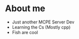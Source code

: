 # About me
- Just another MCPE Server Dev
- Learning the Cs (Mostly cpp)
- Fish are cool

<!---
ZestiiSpaghett/ZestiiSpaghett is a ✨ special ✨ repository because its `README.md` (this file) appears on your GitHub profile.
You can click the Preview link to take a look at your changes.
--->
